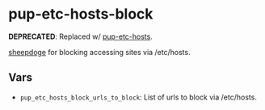 # pup-etc-hosts-block

**DEPRECATED**: Replaced w/ [pup-etc-hosts](https://github.com/sheepdoge/pup-etc-hosts).

[sheepdoge](https://github.com/mattjmcnaughton/sheepdoge) for blocking accessing
sites via /etc/hosts.

## Vars
- `pup_etc_hosts_block_urls_to_block`: List of urls to block via /etc/hosts.
